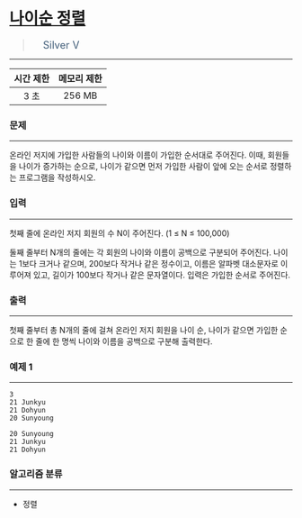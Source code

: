 # [나이순 정렬](https://www.acmicpc.net/problem/10814)

> <img src="https://d2gd6pc034wcta.cloudfront.net/tier/6.svg" width="16" heigth="21" style = "vertical-align: middle;"/>&nbsp;<span style="font-size: 18px; color: #435f7a;">Silver V</span>

***

<div align="center">

|시간 제한|메모리 제한|
|:---:|:---:|
|3 초 |256 MB|

</div>

### 문제

***

온라인 저지에 가입한 사람들의 나이와 이름이 가입한 순서대로 주어진다. 이때, 회원들을 나이가 증가하는 순으로, 나이가 같으면 먼저 가입한 사람이 앞에 오는 순서로 정렬하는 프로그램을 작성하시오.

### 입력

***

첫째 줄에 온라인 저지 회원의 수 N이 주어진다. (1 ≤ N ≤ 100,000)

둘째 줄부터 N개의 줄에는 각 회원의 나이와 이름이 공백으로 구분되어 주어진다. 나이는 1보다 크거나 같으며, 200보다 작거나 같은 정수이고, 이름은 알파벳 대소문자로 이루어져 있고, 길이가 100보다 작거나 같은 문자열이다. 입력은 가입한 순서로 주어진다.

### 출력

***

첫째 줄부터 총 N개의 줄에 걸쳐 온라인 저지 회원을 나이 순, 나이가 같으면 가입한 순으로 한 줄에 한 명씩 나이와 이름을 공백으로 구분해 출력한다.

### 예제 1

***

```
3
21 Junkyu
21 Dohyun
20 Sunyoung
```

```
20 Sunyoung
21 Junkyu
21 Dohyun
```

### 알고리즘 분류

***

* 정렬

